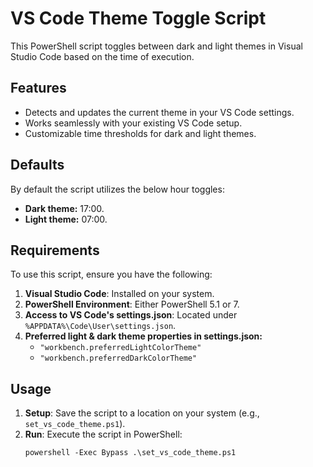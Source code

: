 # VS Code Theme Toggle Script

This PowerShell script toggles between dark and light themes in Visual Studio Code based on the time of execution.

## Features

- Detects and updates the current theme in your VS Code settings.  
- Works seamlessly with your existing VS Code setup.  
- Customizable time thresholds for dark and light themes.

## Defaults

By default the script utilizes the below hour toggles:

- **Dark theme:** 17:00.
- **Light theme:** 07:00.

## Requirements

To use this script, ensure you have the following:

1. **Visual Studio Code**: Installed on your system.  
2. **PowerShell Environment**: Either PowerShell 5.1 or 7.  
3. **Access to VS Code's settings.json**: Located under `%APPDATA%\Code\User\settings.json`.
4. **Preferred light & dark theme properties in settings.json:**
      - `"workbench.preferredLightColorTheme"`
      - `"workbench.preferredDarkColorTheme"`

## Usage

1. **Setup**: Save the script to a location on your system (e.g., `set_vs_code_theme.ps1`).  
2. **Run**: Execute the script in PowerShell:  
   ```
   powershell -Exec Bypass .\set_vs_code_theme.ps1
